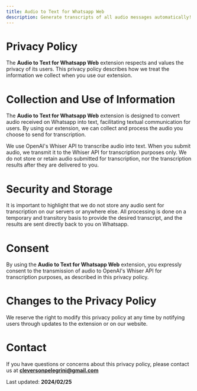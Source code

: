 ```yaml
---
title: Audio to Text for Whatsapp Web
description: Generate transcripts of all audio messages automatically!
---
```


<style>
footer {
  display: none !important;
}
</style>

# Privacy Policy
The **Audio to Text for Whatsapp Web** extension respects and values the privacy of its users. This privacy policy describes how we treat the information we collect when you use our extension.

# Collection and Use of Information
The **Audio to Text for Whatsapp Web** extension is designed to convert audio received on Whatsapp into text, facilitating textual communication for users. By using our extension, we can collect and process the audio you choose to send for transcription.

We use OpenAI's Whiser API to transcribe audio into text. When you submit audio, we transmit it to the Whiser API for transcription purposes only. We do not store or retain audio submitted for transcription, nor the transcription results after they are delivered to you.

# Security and Storage
It is important to highlight that we do not store any audio sent for transcription on our servers or anywhere else. All processing is done on a temporary and transitory basis to provide the desired transcript, and the results are sent directly back to you on Whatsapp.

# Consent
By using the **Audio to Text for Whatsapp Web** extension, you expressly consent to the transmission of audio to OpenAI's Whiser API for transcription purposes, as described in this privacy policy.

# Changes to the Privacy Policy
We reserve the right to modify this privacy policy at any time by notifying users through updates to the extension or on our website.

# Contact
If you have questions or concerns about this privacy policy, please contact us at **cleversonpelegrini@gmail.com**

Last updated: **2024/02/25**